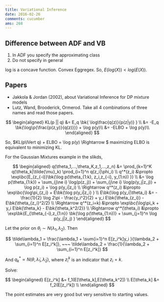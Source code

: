```yaml
---
title: Variational Inference
date: 2016-02-26
comments: cucumber
ams: 268
---
```


## Difference between ADF and VB 

1. In ADF you specify the approximating class
2. Do not specify in general

log is a concave function. Convex Eggregex. So, $E(log(X)) < log(E(X))$.

## Papers

- Jakkola & Jordan (2002), about Variational Inference for DP mixture models
- Lutz, Wand, Brooderick, Ormerod. Take all 4 combinations of three names and read those papers.

$$
\begin{aligned}
  KL(p || q) &= E_q \bk{ \log\frac{q(z)}{p(z|y)} } \\
             &= -E_q \bk{\log\p{\frac{p(z,y)}{q(z)}}} + \log p(y)\\
             &= -ELBO + \log p(y)\\
\end{aligned}
$$

So, $KL(p\lVert q) + ELBO = \log p(y) \Rightarrow $ maximizing ELBO is equivalent to minimizing KL. 

For the Gaussian Mixtures example in the slikds,

$$
\begin{aligned}
  q(\theta_1,...,\theta_K,z_1,...,z_n) &= \prod_{k=1}^K q(\theta_k|\tilde{\mu}_k) \prod_{i=1}^n q(z_i|\phi_i) \\
  q^*(z_i) &\propto \exp\bc{E_{z_{-i}}\bk{\log p(\theta_{1:k}, z_i,z_{-i}, y_{1:n}) }} \\
  &= \log p(\theta_{1:k}) + \sum_{j\ne i} \log(p(z_j)) + \sum_{j\ne i} \log(p(y_j|z_j)) + \log p(z_i) + \log p(y_i|z_i) \\
  \Rightarrow q^*(z_i) &\propto \exp\bc{\log\pi_{z_i} + E\bk{\log p(y_i|z_i} }
  \\
  E\bk{\log p(y_i|\theta_i} &= -\frac{1}{2} \log 2\pi - \frac{y_i^2}{2} + y_i E\bk{\theta_{z_i}} - E\bk{\theta_{z_i}^2/2} \\
  \Rightarrow q^*(z_i=k) &\propto \exp\bc{\log\pi_k +  y_i E\bk{\theta_k} - E\bk{\theta_k^2/2}} \\
  \Rightarrow q^*(\theta_i) &\propto \exp\bk{E_{\theta_{-i},z_{1:n}} \bk{\log p(\theta_{1:n})} + \sum_{j=1}^n \log p(y_j|z_j) }
\end{aligned}
$$

Let the prior on $\theta_i \sim N(\lambda_1,\lambda_2)$. Then

$$
  \tilde\lambda_1 = \frac{\lambda_1 + \sum{i=1}^n E[z_i^k]y_i }{\lambda_2 + \sum_{i=1}^n E[z_i^k]}, ~~~
  \tilde\lambda_2 = \frac{1}{\lambda_2 + \sum_{i=1}^n E[z_i^k]}
$$

And $q_k^* \propto N(\theta,\tilde\lambda_1,\tilde\lambda_2)$, where $z_i^k$ is an indicator that $z_i=k$.

Solve:

$$
\begin{aligned}
  E[z_i^k] &= f_1(E[\theta_k],E[\theta_k^2]) \\
  E[\theta_k] &= f_2(E[z_i^k]) \\
\end{aligned}
$$

The point estimates are very good but very sensitive to starting values.

